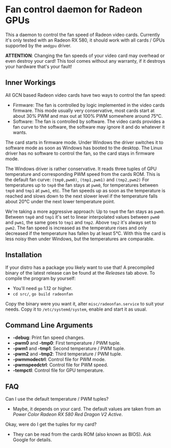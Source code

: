 # Fan control daemon for Radeon GPUs

This a daemon to control the fan speed of Radeon video cards. Currently
it's only tested with an Radeon RX 580, it should work with all cards /
GPUs supported by the `amdgpu` driver.

**ATTENTION**: Changing the fan speeds of your video card may overhead
or even destroy your card! This tool comes without any warranty, if it
destroys your hardware that's your fault!


## Inner Workings

All GCN based Radeon video cards have two ways to control the fan speed:

* Firmware: The fan is controlled by logic implemented in the video
  cards firmware. This mode usually very conservative, most cards start
  at about 30% PWM and max out at 100% PWM somewhere around 75°C.
* Software: The fan is controlled by software. The video cards provides
  a fan curve to the software, the software may ignore it and do
  whatever it wants.

The card starts in firmware mode. Under Windows the driver switches it
to software mode as soon as Windows has booted to the desktop. The Linux
driver has no software to control the fan, so the card stays in firmware
mode.

The Windows driver is rather conservative. It reads three tuples of GPU
temperature and corresponding PWM speed from the cards ROM. This is the
default fan curve: `(tmp0,pwm0)`, `(tmp1,pwm1)` and `(tmp2,pwm2)` For
temperatures up to `tmp0` the fan stays at `pwm0`, for temperatures
between `tmp0` and `tmp1` at `pwm1`, etc. The fan speeds up as soon as
the temperature is reached and slows down to the next slower level if
the temperature falls about 20°C under the next lower temperature point.

We're taking a more aggressive approach: Up to `tmp0` the fan stays as
`pwm0`. Between `tmp0` and `tmp1` it's set to linear interpolated values
between `pwm0` and `pwm1`, the same goes to `tmp1` and `tmp2`. Above
`tmp2` it's always set to `pwm2`. The fan speed is increased as the
temperature rises and only decreased if the temperature has fallen by at
least 5°C. With this the card is less noisy then under Windows, but the
temperatures are comparable.


## Installation

If your distro has a package you likely want to use that! A precompiled
binary of the latest release can be found at the *Releases* tab above.
To compile the program by yourself:

* You'll need `go` 1.12 or higher.
* `cd src/`, `go build radeonfan`

Copy the binary were you want it, alter `misc/radeonfan.service` to suit
your needs. Copy it to `/etc/systemd/system`, enable and start it as
usual.


## Command Line Arguments

* **-debug**: Print fan speed changes.
* **-pwm0** and **-tmp0**: First temperature / PWM tuple.
* **-pwm1** and **-tmp1**: Second temperature / PWM tuple.
* **-pwm2** and **-tmp2**: Third temperature / PWM tuple.
* **-pwmmodectrl**: Control file for PWM mode.
* **-pwmspeedctrl**: Control file for PWM speed.
* **-tempctl**: Control file for GPU temperature.


## FAQ

Can I use the default temperature / PWM tuples?
* Maybe, it depends on your card. The default values are taken from an
  *Power Color Radeon RX 580 Red Dragon V2 Active*. 

Okay, were do I get the tuples for my card?
* They can be read from the cards ROM (also known as BIOS). Ask Google
  for details.
